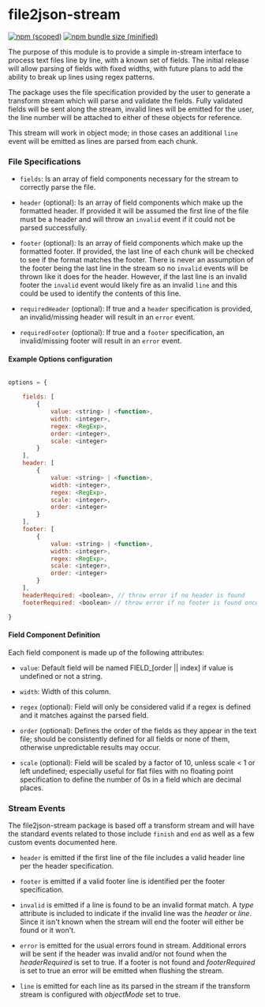 # file2json-stream

[![npm (scoped)](https://img.shields.io/npm/v/file2json-stream.svg)](https://github.com/MGardner02/file2json-stream)
[![npm bundle size (minified)](https://img.shields.io/bundlephobia/min/file2json-stream.svg)](https://github.com/MGardner02/file2json-stream)

The purpose of this module is to provide a simple in-stream interface to process text files line by line, with a known set of fields. The initial release will allow parsing of fields with fixed widths, with future plans to add the ability to break up lines using regex patterns.

The package uses the file specification provided by the user to generate a transform stream which will parse and validate the fields. Fully validated fields will be sent along the stream, invalid lines will be emitted for the user, the line number will be attached to either of these objects for reference.

This stream will work in object mode; in those cases an additional `line` event will be emitted as lines are parsed from each chunk.

### File Specifications

- `fields`: Is an array of field components necessary for the stream to correctly parse the file.

- `header` (optional): Is an array of field components which make up the formatted header.  If provided it will be assumed the first line of the file must be a header and will throw an `invalid` event if it could not be parsed successfully.

- `footer` (optional): Is an array of field components which make up the formatted footer.  If provided, the last line of each chunk will be checked to see if the format matches the footer.  There is never an assumption of the footer being the last line in the stream so no `invalid` events will be thrown like it does for the header.  However, if the last line is an invalid footer the `invalid` event would likely fire as an invalid `line` and this could be used to identify the contents of this line.

- `requiredHeader` (optional): If true and a `header` specification is provided, an invalid/missing header will result in an `error` event.

- `requiredFooter` (optional): If true and a `footer` specification, an invalid/missing footer will result in an `error` event.

#### Example Options configuration

```javascript

options = {

    fields: [
        {
            value: <string> | <function>,
            width: <integer>,
            regex: <RegExp>,
            order: <integer>,
            scale: <integer>
        }
    ],
    header: [
        {
            value: <string> | <function>,
            width: <integer>,
            regex: <RegExp>,
            scale: <integer>,
            order: <integer>
        }
    ],
    footer: [
        {
            value: <string> | <function>,
            width: <integer>,
            regex: <RegExp>,
            scale: <integer>,
            order: <integer>
        }
    ],
    headerRequired: <boolean>, // throw error if no header is found
    footerRequired: <boolean> // throw error if no footer is found once the stream has closed

}
```

#### Field Component Definition

Each field component is made up of the following attributes:

- `value`: Default field will be named FIELD\_[order || index] if value is undefined or not a string.

- `width`: Width of this column.

- `regex` (optional): Field will only be considered valid if a regex is defined and it matches against the parsed field.

- `order` (optional): Defines the order of the fields as they appear in the text file; should be consistently defined for all fields or none of them, otherwise unpredictable results may occur.

- `scale` (optional): Field will be scaled by a factor of 10, unless scale < 1 or left undefined; especially useful for flat files with no floating point specification to define the number of 0s in a field which are decimal places.

### Stream Events

The file2json-stream package is based off a transform stream and will have the standard events related to those include `finish` and `end` as well as a few custom events documented here.

- `header` is emitted if the first line of the file includes a valid header line per the header specification.

- `footer` is emitted if a valid footer line is identified per the footer specification.

- `invalid` is emitted if a line is found to be an invalid format match.  A _type_ attribute is included to indicate if the invalid line was the *header* or *line*.  Since it isn't known when the stream will end the footer will either be found or it won't.

- `error` is emitted for the usual errors found in stream.  Additional errors will be sent if the header was invalid and/or not found when the _headerRequired_ is set to true.  If a footer is not found and _footerRequired_ is set to true an error will be emitted when flushing the stream.

- `line` is emitted for each line as its parsed in the stream if the transform stream is configured with _objectMode_ set to true.

